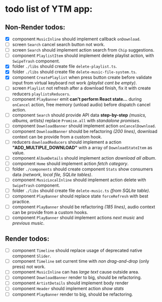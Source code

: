 # todo list of YTM app:

## Non-Render todos:

- [x] component `MusicInline` should implement callback `onDownload`.
- [ ] screen `Search` cancel search button not work.
- [ ] screen `Search` should implement action search from `Chip` suggestions.
- [ ] component `PlaylistItem` should implement delete playlist action, with `SwipeTrash` component.
- [x] folder `./libs` should create file `delete-playlist.ts`.
- [x] folder `./libs` should create file `delete-music-file-system.ts`.
- [x] component `CreatePlaylist` when press button create before validate input from virtual keyboard not work *(playlist cant be empty)*.
- [ ] screen `Playlist` not refresh after a download finish, fix it with create reducers `playlistsReducers`.
- [ ] component `PlayBanner` emit **can't perform React state...** during `onCancel` action, free memory (unload audio) before dispatch cancel action.
- [ ] component `Search` should provide API data **step-by-step** *(musics, albums, artists)* replace `Promise.all` with *standalone promises*.
- [ ] component `DownloadBanner` should implement action `onCancelDownload`.
- [ ] component `DownloadBanner` should be refactoring *(200 lines)*, download context can be provide from a custom hook.
- [ ] reducers `downloadReducers` should implement a action **"ADD_MULTIPLE_DOWNLOAD"** with a array of `DownloadStateItem` as value.
- [ ] component `AlbumDetails` should implement action *download all album*.
- [ ] component `Home` should implement action *fetch category*.
- [ ] folder `./components` should create component `Stats` show consumers data *(network, local file, SQLite tables)*.
- [ ] component `MusicLocalInline` should implement action delete with `SwipeTrash` component.
- [ ] folder `./libs` should create file `delete-music.ts` *(from SQLite table)*.
- [ ] component `PlayBanner` should replace state `forceRefresh` with best practice.
- [ ] component `PlayBanner` should be refactoring *(185 lines)*, audio context can be provide from a custom hooks.
- [ ] component `PlayBanner` should implement actions *next music* and *previous music*.

## Render todos:

- [ ] component `Timeline` should replace usage of deprecated native component `Slider`.
- [ ] component `Timeline` set current time with *non drag-and-drop* (only press) not work.
- [ ] component `MusicInline` can has *large text* cause outside area.
- [ ] component `DownloadBanner` render to big, should be refactoring.
- [ ] component `ArtistDetails` should implement body render
- [ ] component `Header` should implement action *show stats*
- [ ] component `PlayBanner` render to big, should be refactoring.
